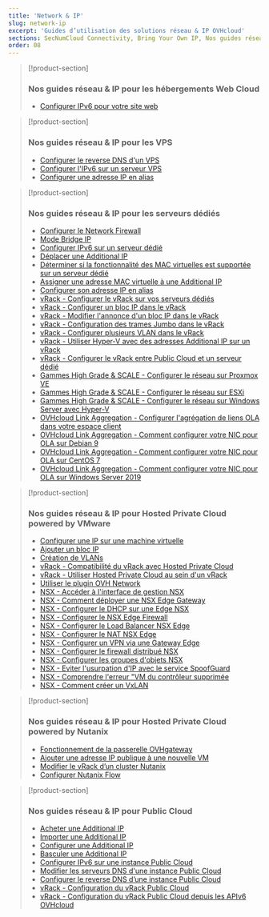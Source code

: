 ```yaml
---
title: 'Network & IP'
slug: network-ip
excerpt: 'Guides d’utilisation des solutions réseau & IP OVHcloud'
sections: SecNumCloud Connectivity, Bring Your Own IP, Nos guides réseau & IP pour les hébergements Web Cloud, Nos guides réseau & IP pour les VPS, Nos guides réseau & IP pour les serveurs dédiés, Nos guides réseau & IP pour Hosted Private Cloud powered by VMware, Nos guides réseau & IP pour Hosted Private Cloud powered by Nutanix, Nos guides réseau & IP pour Public Cloud
order: 08
---
```


> [!product-section]
>
> ### Nos guides réseau & IP pour les hébergements Web Cloud
>
> - [Configurer IPv6 pour votre site web](https://docs.ovh.com/ca/fr/hosting/configurer-ipv6-pour-votre-site/)
>

> [!product-section]
>
> ### Nos guides réseau & IP pour les VPS
>
> - [Configurer le reverse DNS d'un VPS](https://docs.ovh.com/ca/fr/vps/configurer-le-reverse-dns-vps/)
> - [Configurer l'IPv6 sur un serveur VPS](https://docs.ovh.com/ca/fr/vps/configurer-ipv6/)
> - [Configurer une adresse IP en alias](https://docs.ovh.com/ca/fr/vps/network-ipaliasing-vps/)
>

> [!product-section]
>
> ### Nos guides réseau & IP pour les serveurs dédiés
>
> - [Configurer le Network Firewall](https://docs.ovh.com/ca/fr/dedicated/firewall-network/)
> - [Mode Bridge IP](https://docs.ovh.com/ca/fr/dedicated/network-bridging/)
> - [Configurer IPv6 sur un serveur dédié](https://docs.ovh.com/ca/fr/dedicated/network-ipv6/)
> - [Déplacer une Additional IP](https://docs.ovh.com/ca/fr/dedicated/ip-fo-move/)
> - [Déterminer si la fonctionnalité des MAC virtuelles est supportée sur un serveur dédié](https://docs.ovh.com/ca/fr/dedicated/network-support-virtual-mac/)
> - [Assigner une adresse MAC virtuelle à une Additional IP](https://docs.ovh.com/ca/fr/dedicated/network-virtual-mac/)
> - [Configurer son adresse IP en alias](https://docs.ovh.com/ca/fr/dedicated/network-ipaliasing/)
> - [vRack - Configurer le vRack sur vos serveurs dédiés](https://docs.ovh.com/ca/fr/dedicated/configurer-plusieurs-serveurs-dedies-dans-le-vrack/)
> - [vRack - Configurer un bloc IP dans le vRack](https://docs.ovh.com/ca/fr/dedicated/ajouter-ou-enlever-un-bloc-ip-du-vrack/)
> - [vRack - Modifier l'annonce d'un bloc IP dans le vRack](https://docs.ovh.com/ca/fr/dedicated/modifier-annonce-bloc-ip-vrack/)
> - [vRack - Configuration des trames Jumbo dans le vRack](https://docs.ovh.com/ca/fr/dedicated/network-jumbo/)
> - [vRack - Configurer plusieurs VLAN dans le vRack](https://docs.ovh.com/ca/fr/dedicated/creer-vlan-vrack/)
> - [vRack - Utiliser Hyper-V avec des adresses Additional IP sur un vRack](https://docs.ovh.com/ca/fr/dedicated/ipfo-vrack-hyperv/)
> - [vRack - Configurer le vRack entre Public Cloud et un serveur dédié](https://docs.ovh.com/ca/fr/dedicated/configurer-vrack-entre-pci-serveur-dedie/)
> - [Gammes High Grade & SCALE - Configurer le réseau sur Proxmox VE](https://docs.ovh.com/ca/fr/dedicated/proxmox-network-hg-scale/)
> - [Gammes High Grade & SCALE - Configurer le réseau sur ESXi](https://docs.ovh.com/ca/fr/dedicated/esxi-network-hg-scale/)
> - [Gammes High Grade & SCALE - Configurer le réseau sur Windows Server avec Hyper-V](https://docs.ovh.com/ca/fr/dedicated/hyperv-network-hg-scale/)
> - [OVHcloud Link Aggregation - Configurer l'agrégation de liens OLA dans votre espace client](https://docs.ovh.com/ca/fr/dedicated/ola-manager/)
> - [OVHcloud Link Aggregation - Comment configurer votre NIC pour OLA sur Debian 9](https://docs.ovh.com/ca/fr/dedicated/ola-debian9/)
> - [OVHcloud Link Aggregation - Comment configurer votre NIC pour OLA sur CentOS 7](https://docs.ovh.com/ca/fr/dedicated/ola-centos7/)
> - [OVHcloud Link Aggregation - Comment configurer votre NIC pour OLA sur Windows Server 2019](https://docs.ovh.com/ca/fr/dedicated/ola-w2k19/)
>

> [!product-section]
>
> ### Nos guides réseau & IP pour Hosted Private Cloud powered by VMware
>
> - [Configurer une IP sur une machine virtuelle](https://docs.ovh.com/ca/fr/private-cloud/configuration-ip-machine-virtuelle/)
> - [Ajouter un bloc IP](https://docs.ovh.com/ca/fr/private-cloud/ajout-de-bloc-ip/)
> - [Création de VLANs](https://docs.ovh.com/ca/fr/private-cloud/creation-vlan/)
> - [vRack - Compatibilité du vRack avec Hosted Private Cloud](https://docs.ovh.com/ca/fr/private-cloud/gestion-vrack-hosted-private-cloud/)
> - [vRack - Utiliser Hosted Private Cloud au sein d'un vRack](https://docs.ovh.com/ca/fr/private-cloud/hosted-private-cloud-vrack/)
> - [Utiliser le plugin OVH Network](https://docs.ovh.com/ca/fr/private-cloud/plugin-ovh-network/)
> - [NSX - Accéder à l'interface de gestion NSX](https://docs.ovh.com/ca/fr/private-cloud/acceder-a-l-interface-de-gestion-nsx/)
> - [NSX - Comment déployer une NSX Edge Gateway](https://docs.ovh.com/ca/fr/private-cloud/comment-deployer-une-nsx-edge-gateway/)
> - [NSX - Configurer le DHCP sur une Edge NSX](https://docs.ovh.com/ca/fr/private-cloud/configurer-le-dhcp-sur-une-edge-nsx/)
> - [NSX - Configurer le NSX Edge Firewall](https://docs.ovh.com/ca/fr/private-cloud/configurer-le-nsx-edge-firewall/)
> - [NSX - Configurer le Load Balancer NSX Edge](https://docs.ovh.com/ca/fr/private-cloud/configurer-le-load-balancer-nsx-edge/)
> - [NSX - Configurer le NAT NSX Edge](https://docs.ovh.com/ca/fr/private-cloud/configurer-le-nat-nsx-edge/)
> - [NSX - Configurer un VPN via une Gateway Edge](https://docs.ovh.com/ca/fr/private-cloud/configurer-un-vpn-via-une-gateway-edge/)
> - [NSX - Configurer le firewall distribué NSX](https://docs.ovh.com/ca/fr/private-cloud/configurer-le-firewall-distribue-nsx/)
> - [NSX - Configurer les groupes d'objets NSX](https://docs.ovh.com/ca/fr/private-cloud/configurer-les-groupes-d-objets-nsx/)
> - [NSX - Eviter l'usurpation d'IP avec le service SpoofGuard](https://docs.ovh.com/ca/fr/private-cloud/spoofguard/)
> - [NSX - Comprendre l'erreur "VM du contrôleur supprimée](https://docs.ovh.com/ca/fr/private-cloud/erreur-controleur-nsx/)
> - [NSX - Comment créer un VxLAN](https://docs.ovh.com/ca/fr/private-cloud/nsx-creation-vxlan/)

> [!product-section]
>
> ### Nos guides réseau & IP pour Hosted Private Cloud powered by Nutanix
>
> - [Fonctionnement de la passerelle OVHgateway](https://docs.ovh.com/ca/fr/nutanix/ovh-gateway-documentation/)
> - [Ajouter une adresse IP publique à une nouvelle VM](https://docs.ovh.com/ca/fr/nutanix/nutanix-public-ip/)
> - [Modifier le vRack d’un cluster Nutanix](https://docs.ovh.com/ca/fr/nutanix/nutanix-change-vrack/)
> - [Configurer Nutanix Flow](https://docs.ovh.com/ca/fr/nutanix/nutanix-flow/)

> [!product-section]
>
> ### Nos guides réseau & IP pour Public Cloud
>
> - [Acheter une Additional IP](https://docs.ovh.com/ca/fr/public-cloud/acheter-une-ip-failover/)
> - [Importer une Additional IP](https://docs.ovh.com/ca/fr/public-cloud/importer-une-ip-fail-over/)
> - [Configurer une Additional IP](https://docs.ovh.com/ca/fr/public-cloud/configurer_une_ip_failover/)
> - [Basculer une Additional IP](https://docs.ovh.com/ca/fr/public-cloud/basculer-une-ip-fail-over/)
> - [Configurer IPv6 sur une instance Public Cloud](https://docs.ovh.com/ca/fr/public-cloud/configurer-ipv6/)
> - [Modifier les serveurs DNS d'une instance Public Cloud](https://docs.ovh.com/ca/fr/public-cloud/modifier-les-serveurs-dns-dune-instance/)
> - [Configurer le reverse DNS d’une instance Public Cloud](https://docs.ovh.com/ca/fr/public-cloud/configurer-le-reverse-dns-dune-instance/)
> - [vRack - Configuration du vRack Public Cloud](https://docs.ovh.com/ca/fr/public-cloud/public-cloud-vrack/)
> - [vRack - Configuration du vRack Public Cloud depuis les APIv6 OVHcloud](https://docs.ovh.com/ca/fr/public-cloud/public-cloud-vrack-apiv6/)
>
